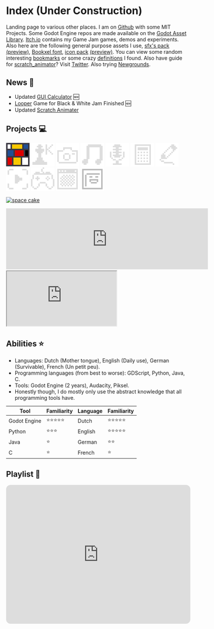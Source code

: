 # Index (Under Construction) 
Landing page to various other places. I am on [Github](https://github.com/boukew99) with some MIT Projects. Some Godot Engine repos are made available on the
[Godot Asset Library](https://godotengine.org/asset-library/asset?category=&godot_version=&sort=updated&filter=boukew99). [Itch.io](https://howyoudoing.itch.io/) contains my Game Jam games, demos and experiments. Also here are the following general purpose assets I use, [sfx's pack](sound_pack/sound.zip) [(preview)](sound_pack/pack.ogg), [Bookxel font](bookxel.ttf), [icon pack](icon_pack/icon.zip) [(preview)](icon_pack/pack.png). You can view some random interesting [bookmarks](bookmark.md) or some crazy [definitions](definitions.md) I found. Also have guide for [scratch_animator](guide/scratch_animator.md)? Visit [Twitter](https://twitter.com/HowYouD09409170). Also trying [Newgrounds](https://howyourdoing.newgrounds.com/).

## News 📰
* Updated [GUI Calculator](https://github.com/boukew99/gui_calculator) 🆕
* [Looper](https://howyoudoing.itch.io/looper) Game for Black & White Jam Finished 🆕
* Updated [Scratch Animater](https://github.com/boukew99/scratch_animater)


## Projects 💻
[![mondriaan maker](https://raw.githubusercontent.com/boukew99/mondriaan_maker/main/icon.png)](https://github.com/boukew99/mondriaan_maker)
[![text chess](https://raw.githubusercontent.com/boukew99/text_chess/main/icon.png)](https://github.com/boukew99/text_chess)
[![screen capturerer](https://raw.githubusercontent.com/boukew99/screen_capture/main/addons/screen_capture/screen_capture.png)](https://github.com/boukew99/screen_capture)
[![audio station](https://raw.githubusercontent.com/boukew99/audio_station/main/audio_station.png)](https://github.com/boukew99/audio_station)
[![mic recorder](https://raw.githubusercontent.com/boukew99/mic_recorder/main/addons/mic_recorder/mic_recorder.png)](https://github.com/boukew99/mic_recorder)
[![gui calculator](https://raw.githubusercontent.com/boukew99/gui_calculator/main/addons/calculator/icon.png)](https://github.com/boukew99/gui_calculator)
[![scratch canvas](https://raw.githubusercontent.com/boukew99/scratch_canvas/main/addons/canvas/icon.png)](https://github.com/boukew99/scratch_canvas)
[![scratch animator](https://raw.githubusercontent.com/boukew99/scratch_animater/main/icon.png)](https://github.com/boukew99/scratch_animater)
[![joypad lab](https://raw.githubusercontent.com/boukew99/joypad_lab/main/icon.png)](https://github.com/boukew99/joypad_lab)
[![shader window](https://raw.githubusercontent.com/boukew99/shader_window/main/addons/shader_window/shader_window.png)](https://github.com/boukew99/shader_window)
[![website](https://raw.githubusercontent.com/boukew99/boukew99.github.io/main/icon.png)](https://github.com/boukew99/boukew99.github.io) 

[![space cake](https://raw.githubusercontent.com/boukew99/space_cake/main/project/title_screen/background_splash.png)](https://howyoudoing.itch.io/space-cake-the-game)
<iframe frameborder="0" src="https://itch.io/embed/1096323" width="552" height="167"><a href="https://howyoudoing.itch.io/space-cake-the-game">Space Cake by HowYouDoing, ~ POMPY Productions ~, Travsul</a></iframe>
<iframe src=https://www.youtube.com/watch?v=GEHqWFOfSjY></iframe>

## Abilities ⭐
- Languages: Dutch (Mother tongue), English (Daily use), German (Survivable), French (Un petit peu).
- Programming languages (from best to worse): GDScript, Python, Java, C.
- Tools: Godot Engine (2 years), Audacity, Piksel.
- Honestly though, I do mostly only use the abstract knowledge that all programming tools have.

Tool | Familiarity | Language | Familiarity
--- | --- | --- | ---
Godot Engine  | ⭐⭐⭐⭐⭐ | Dutch | ⭐⭐⭐⭐⭐
Python        | ⭐⭐⭐ | English | ⭐⭐⭐⭐⭐
Java          | ⭐ | German | ⭐⭐
C             | ⭐ | French | ⭐


## Playlist 🎵
<iframe style="border-radius:12px" src="https://open.spotify.com/embed/playlist/5KGMXvW7Tg3emnWz5S2grT?utm_source=generator" width="100%" height="380" frameBorder="0" allowfullscreen="" allow="autoplay; clipboard-write; encrypted-media; fullscreen; picture-in-picture"></iframe>


